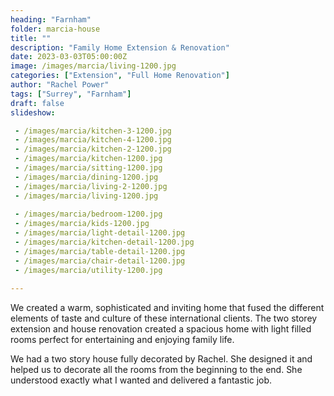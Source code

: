```yaml
---
heading: "Farnham"
folder: marcia-house
title: ""
description: "Family Home Extension & Renovation"
date: 2023-03-03T05:00:00Z
image: /images/marcia/living-1200.jpg
categories: ["Extension", "Full Home Renovation"]
author: "Rachel Power"
tags: ["Surrey", "Farnham"]
draft: false
slideshow:

 - /images/marcia/kitchen-3-1200.jpg
 - /images/marcia/kitchen-4-1200.jpg
 - /images/marcia/kitchen-2-1200.jpg 
 - /images/marcia/kitchen-1200.jpg
 - /images/marcia/sitting-1200.jpg
 - /images/marcia/dining-1200.jpg
 - /images/marcia/living-2-1200.jpg
 - /images/marcia/living-1200.jpg
 
 - /images/marcia/bedroom-1200.jpg
 - /images/marcia/kids-1200.jpg
 - /images/marcia/light-detail-1200.jpg
 - /images/marcia/kitchen-detail-1200.jpg
 - /images/marcia/table-detail-1200.jpg
 - /images/marcia/chair-detail-1200.jpg
 - /images/marcia/utility-1200.jpg
 
---
```


We created a warm, sophisticated and inviting home that fused the different elements of taste and culture of these international clients.  The two storey extension and house renovation created a spacious home with light filled rooms perfect for entertaining and enjoying family life.

<Testimonial>
We had a two story house fully decorated by Rachel. She designed it and helped us to decorate all the rooms from the beginning to the end. She understood exactly what I wanted and delivered a fantastic job.
</Testimonial>
